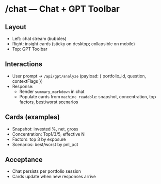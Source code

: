 # /chat — Chat + GPT Toolbar

## Layout
- Left: chat stream (bubbles)
- Right: insight cards (sticky on desktop; collapsible on mobile)
- Top: GPT Toolbar

## Interactions
- User prompt → `/api/gpt/analyze` (payload: { portfolio_id, question, contextFlags })
- Response:
  - Render `summary_markdown` in chat
  - Populate cards from `machine_readable`: snapshot, concentration, top factors, best/worst scenarios

## Cards (examples)
- Snapshot: invested %, net, gross
- Concentration: Top1/3/5, effective N
- Factors: top 3 by exposure
- Scenarios: best/worst by pnl_pct

## Acceptance
- Chat persists per portfolio session
- Cards update when new responses arrive
